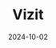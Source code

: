 ---  
layout: startup_page  
title: "Vizit"  
id: "vizit.com"  
permalink: "/vizitvizit.com10022024/"  
website: "https://www.vizit.com/"  
funding_round: "Series B"  
funding_amount: "$25M"  
investors: "Industry Ventures, Infinity Ventures, Brand Foundry Ventures, Lakefront Partners, eGateway Capital, Highmount Capital, Lightscape Partners, B37, Stage 1 Ventures, Roll Tack Ventures"  
about: "Vizit is a Visual AI software company that helps global brands and retailers analyze, measure, and optimize visual content using patented AI technology. Their platform enables deeper audience connection through data-driven visuals, boosting engagement and driving sales. Vizit's AI \"Lenses\" provide unprecedented precision in optimizing visual content for higher conversions."  
markets: "E-commerce, AI, Visual Intelligence, Computer Vision, Artificial Intelligence, Design, Photography, Machine Learning, Analytics, Image Analysis, Image Performance, Digital Shelf, Image Optimization, Image Analytics, Visual Brand Performance, Attention, Visual Insights, Consumer Insights, Audience Insights, Conversion Optimization, Content, Product Content, eCommerce Content, eCommerce Images, eCommerce imagery, Content Measurement, Content Analytics, Content Optimization, Image Monitoring, Image Performance Monitoring, Merchandising, Visual Merchandising, Digital Merchandising, Digital Commerce, Digital Marketing"  
hq: "Boston, Massachusetts, United States"  
founded_year: "2020"  
linkedin: "https://www.linkedin.com/company/vizitlabs"  
twitter: "https://twitter.com/VIZITLabs"  
instagram: ""  
facebook: "https://www.facebook.com/vizitlabs"  
crunchbase: "https://www.crunchbase.com/organization/vizit"  
pitchbook: ""  

date_display: "02-Oct-2024"  
date: "2024-10-02"

# SEO Optimization  
meta_title: "Vizit - Series B Funding ($25M)"  
meta_description: "Vizit, Vizit is a Visual AI software company that helps global brands and retailers analyze, measure, and optimize visual content using patented AI technolog..."  
meta_keywords: "Vizit, E-commerce, AI, Visual Intelligence, Computer Vision, Artificial Intelligence, Design, Photography, Machine Learning, Analytics, Image Analysis, Image Performance, Digital Shelf, Image Optimization, Image Analytics, Visual Brand Performance, Attention, Visual Insights, Consumer Insights, Audience Insights, Conversion Optimization, Content, Product Content, eCommerce Content, eCommerce Images, eCommerce imagery, Content Measurement, Content Analytics, Content Optimization, Image Monitoring, Image Performance Monitoring, Merchandising, Visual Merchandising, Digital Merchandising, Digital Commerce, Digital Marketing, Series B funding"  
canonical_url: "https://startup.projectstartups.com/vizitvizit.com10022024/"  
---